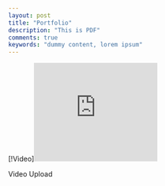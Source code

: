 ```yaml
---
layout: post
title: "Portfolio"
description: "This is PDF"
comments: true
keywords: "dummy content, lorem ipsum"
---
```


[!Video]<iframe width="250" height="200" src="https://youtu.be/LR-x4PDjO98" frameborder="0"> </iframe>


   Video Upload